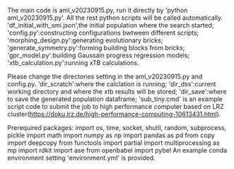 The main code is aml_v20230915.py, run it directly by 'python aml_v20230915.py'. All the rest python scripts will be called automatically.
'df_initial_with_smi.json',the initial population where the search started;
'config.py':constructing configurations bwtween different scripts;
'morphing_design.py':generating evolutionary bricks;
'generate_symmetry.py':forming building blocks from bricks; 
'gpr_model.py':building Gaussain progress regression models;
'xtb_calculation.py':running xTB calculations.

Please change the directories setting in the aml_v20230915.py and config.py.
'dir_scratch':where the calclation is running;
'dir_dss':current working directory and where the xtb results will be stored;
'dir_save':where to save the generated population dataframe;
'sub_tiny.cmd' is an example script code to submit the job to high performance computer based on LRZ cluster(https://doku.lrz.de/high-performance-computing-10613431.html).

Prerequired packages:
import os, time, socket, shutil, random, subprocess, pickle
import math
import numpy as np
import pandas as pd
from copy import deepcopy
from functools import partial
import multiprocessing as mp
import rdkit
import ase
from openbabel import pybel
An example conda environment setting 'environment.yml' is provided.
